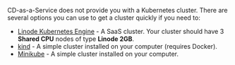 CD-as-a-Service does not provide you with a Kubernetes cluster. There are several options you can use to get a cluster quickly if you need to:

* [Linode Kubernetes Engine](https://www.linode.com/docs/products/compute/kubernetes/) -  A SaaS cluster. Your cluster should have 3 **Shared CPU** nodes of type **Linode 2GB**.
* [kind](https://kind.sigs.k8s.io/) - A simple cluster installed on your computer (requires Docker).
* [Minikube](https://minikube.sigs.k8s.io/docs/) - A simple cluster installed on your computer.

